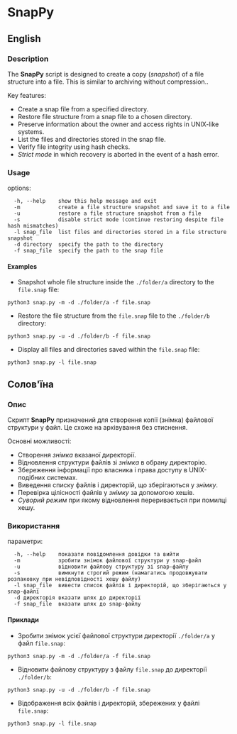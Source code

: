 # SnapPy

## English

### Description
The **SnapPy** script is designed to create a copy (*snapshot*) of a file structure into a file. This is similar to archiving without compression..

Key features:
  - Create a snap file from a specified directory.
  - Restore file structure from a snap file to a chosen directory.
  - Preserve information about the owner and access rights in UNIX-like systems.
  - List the files and directories stored in the snap file.
  - Verify file integrity using hash checks.
  - *Strict mode* in which recovery is aborted in the event of a hash error.

### Usage
options:
```
  -h, --help    show this help message and exit
  -m            create a file structure snapshot and save it to a file
  -u            restore a file structure snapshot from a file
  -s            disable strict mode (continue restoring despite file hash mismatches)
  -l snap_file  list files and directories stored in a file structure snapshot
  -d directory  specify the path to the directory
  -f snap_file  specify the path to the snap file
```

#### Examples
- Snapshot whole file structure inside the `./folder/a` directory to the `file.snap` file:
```
python3 snap.py -m -d ./folder/a -f file.snap
```

- Restore the file structure from the `file.snap` file to the `./folder/b` directory:
```
python3 snap.py -u -d ./folder/b -f file.snap
```

- Display all files and directories saved within the `file.snap` file:
```
python3 snap.py -l file.snap
```

## Солов'їна

### Опис
Скрипт **SnapPy** призначений для створення копії (знімка) файлової структури у файл. Це схоже на архівування без стиснення.

Основні можливості:
  - Створення *знімка* вказаної директорії.
  - Відновлення структури файлів зі *знімка* в обрану директорію.
  - Збереження інформації про власника і права доступу в UNIX-подібних системах.
  - Виведення списку файлів і директорій, що зберігаються у *знімку*.
  - Перевірка цілісності файлів у *знімку* за допомогою хешів.
  - *Суворий режим* при якому відновлення переривається при помилці хешу.

### Використання
параметри:
```
  -h, --help    показати повідомлення довідки та вийти
  -m            зробити знімок файлової структури у snap-файл
  -u            відновити файлову структуру зі snap-файлу
  -s            вимкнути строгий режим (намагатись продовжувати розпаковку при невідповідності хешу файлу)
  -l snap_file  вивести список файлів і директорій, що зберігаються у snap-файлі
  -d директорія вказати шлях до директорії
  -f snap_file  вказати шлях до snap-файлу
```

#### Приклади
- Зробити знімок усієї файлової структури директорії `./folder/a` у файл `file.snap`:
```
python3 snap.py -m -d ./folder/a -f file.snap
```

- Відновити файлову структуру з файлу `file.snap` до директорії `./folder/b`:
```
python3 snap.py -u -d ./folder/b -f file.snap
```

- Відображення всіх файлів і директорій, збережених у файлі `file.snap`:
```
python3 snap.py -l file.snap
```
